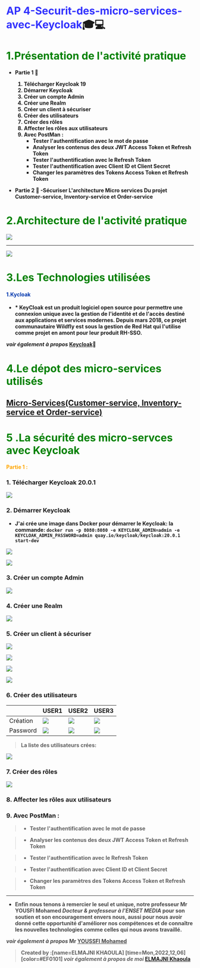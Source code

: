 # <strong style="color:blue; opacity: 0.80">AP 4-Securit-des-micro-services-avec-Keycloak</strong>:mortar_board::computer: 
# <span style="color:green "> 1.Présentation de l'activité pratique</span>
 * <strong style="color:dark">Partie 1 :100: 
    1. Télécharger Keycloak 19
    2. Démarrer Keycloak
    3. Créer un compte Admin
    4. Créer une Realm
    5. Créer un client à sécuriser
    6. Créer des utilisateurs
    7. Créer des rôles
    8. Affecter les rôles aux utilisateurs
    9. Avec PostMan :
        - Tester l'authentification avec le mot de passe
        - Analyser les contenus des deux JWT Access Token et Refresh Token
        - Tester l'authentification avec le Refresh Token
        - Tester l'authentification avec Client ID et Client Secret
        - Changer les paramètres des Tokens Access Token et Refresh Token

* Partie  2 :100: 
       -Sécuriser L'architecture Micro services Du projet Customer-service, Inventory-service et Order-service
</span>

# <span style="color:green "> 2.Architecture de l'activité pratique</span>

![](https://i.imgur.com/6jajo4k.png)
___

![](https://i.imgur.com/9G0xYcB.png)

# <span style="color:green">3.Les Technologies utilisées</span>
 #### <span style="color:#0036ad"> 1.Kycloak</span>
 * <strong style="color:dark">* <strong style="color:dark">KeyCloak est un produit logiciel open source pour permettre une connexion unique avec la gestion de l'identité et de l'accès destiné aux applications et services modernes. Depuis mars 2018, ce projet communautaire Wildfly est sous la gestion de Red Hat qui l'utilise comme projet en amont pour leur produit RH-SSO.

*voir également à propos* [Keycloak](https://www.keycloak.org/):link: 

    
# <span style="color:green">4.Le dépot des micro-services utilisés</span>
    
## **[Micro-Services(Customer-service, Inventory-service et Order-service)](https://github.com/KhaoulaElmajni/AP-micro-service-with-centralized-configuration-and-consul-discovery-service)**
    


# <span style="color:green">5 .La sécurité des micro-servces avec Keycloak</span>   
<span style="color:orange"> **Partie 1 :**</span> 
###  1. Télécharger Keycloak 20.0.1
![](https://i.imgur.com/Vq9GJqs.png)
    
    
###  2. Démarrer Keycloak
* J'ai crée une image dans Docker pour démarrer le Keycloak:
    la commande:
    `docker run -p 8080:8080 -e KEYCLOAK_ADMIN=admin -e KEYCLOAK_ADMIN_PASSWORD=admin quay.io/keycloak/keycloak:20.0.1 start-dev`
    
![](https://i.imgur.com/1hqeErJ.png)

![](https://i.imgur.com/5mpcYEX.png)

###  3. Créer un compte Admin
![](https://i.imgur.com/SevGvE6.png)

###  4. Créer une Realm
![](https://i.imgur.com/veZ5TSh.png)
    
###  5. Créer un client à sécuriser
![](https://i.imgur.com/vO6Nwfp.png)
    
![](https://i.imgur.com/zTzP8Xj.png)

![](https://i.imgur.com/UzQdHcA.png)

![](https://i.imgur.com/xHkBiTp.png)
    
###  6. Créer des utilisateurs


|        | USER1 | USER2 | USER3 |
|--------| -------- | -------- | -------- |
| Création | ![](https://i.imgur.com/cpnU0GA.png)|![](https://i.imgur.com/6KwhxbM.png)|![](https://i.imgur.com/GL7JLzI.png)|
| Password |![](https://i.imgur.com/e0efA9J.png)|![](https://i.imgur.com/gZfOjXV.png)|![](https://i.imgur.com/fw4HAC3.png)

>La liste des utilisateurs crées:

![](https://i.imgur.com/5tWurJZ.png)

    
###  7. Créer des rôles
    
![](https://i.imgur.com/FeRNMnS.png)


###  8. Affecter les rôles aux utilisateurs
    
###  9. Avec PostMan :
    
> * Tester l'authentification avec le mot de passe

> * Analyser les contenus des deux JWT Access Token et Refresh Token
    
> * Tester l'authentification avec le Refresh Token
    
> * Tester l'authentification avec Client ID et Client Secret
    

> * Changer les paramètres des Tokens Access Token et Refresh Token
    
    
___
    
* <strong style="color: dark ; opacity: 0.80">Enfin nous tenons à remercier le seul et unique, notre professeur Mr YOUSFI Mohamed *Docteur & professeur à l'ENSET MEDIA* pour son soutien et son encouragement envers nous, aussi pour nous avoir donné cette opportunité d'améliorer nos compétences et de connaître les nouvelles technologies comme celles qui nous avons travaillé.

*voir également à propos* Mr [YOUSSFI Mohamed](https://www.linkedin.com/in/mohamed-youssfi-3ab0811b/)
</strong>

> Created by :[name=ELMAJNI KHAOULA]
[time=Mon,2022,12,06][color=#EF0101]
>*voir également à propos de moi* [ELMAJNI Khaoula](https://www.linkedin.com/in/khaoula-elmajni/)
